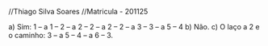 //Thiago Silva Soares
//Matricula - 201125

a) Sim: 1 – a 1 – 2 – a 2 – 2 – a 2 – 2 – a 3 – 3 – a 5 – 4
b) Não.
c) O laço a 2 e o caminho: 3 – a 5 – 4 – a 6 – 3. 